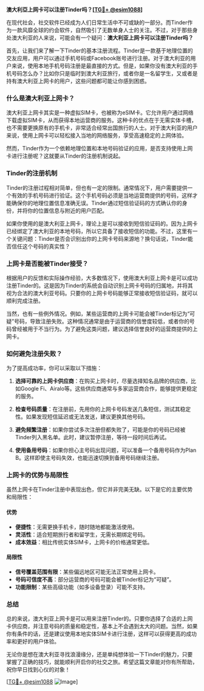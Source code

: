 **澳大利亞上网卡可以注册Tinder吗？[[TG💪+ @esim1088](https://t.me/s/esim1088)]**

在现代社会，社交软件已经成为人们日常生活中不可或缺的一部分。而Tinder作为一款风靡全球的约会软件，自然吸引了无数单身人士的关注。不过，对于那些身处澳大利亚的人来说，可能会有一个疑问：**澳大利亚上网卡可以注册Tinder吗？**

首先，让我们来了解一下Tinder的基本注册流程。Tinder是一款基于地理位置的交友应用，用户可以通过手机号码或Facebook账号进行注册。对于澳大利亚的用户来说，使用本地手机号码注册是最直接的方式。但是，如果你没有澳大利亚的手机号码怎么办？比如你只是临时到澳大利亚旅行，或者你是一名留学生，又或者是持有澳大利亚上网卡的用户，这些问题都可能让你感到困惑。

### **什么是澳大利亚上网卡？**

澳大利亚上网卡其实是一种虚拟SIM卡，也被称为eSIM卡。它允许用户通过网络下载虚拟SIM卡，从而获得本地运营商的服务。这种卡的优点在于无需实体卡槽，也不需要更换原有的手机卡，非常适合经常出国旅行的人士。对于澳大利亚的用户来说，使用上网卡可以轻松接入当地的网络服务，享受高速稳定的上网体验。

然而，Tinder作为一个依赖地理位置和本地号码验证的应用，是否支持使用上网卡进行注册呢？这就要从Tinder的注册机制说起。

### **Tinder的注册机制**

Tinder的注册过程相对简单，但也有一定的限制。通常情况下，用户需要提供一个有效的手机号码进行验证。这个手机号码必须是当地运营商提供的号码，这样才能确保你的地理位置信息准确无误。Tinder通过短信验证码的方式确认你的身份，并将你的位置信息与附近的用户匹配。

如果你使用的是澳大利亚上网卡，理论上是可以接收到短信验证码的。因为上网卡已经绑定了澳大利亚的本地号码，所以它具备了接收短信的功能。不过，这里有一个关键问题：Tinder是否会识别出你的上网卡号码来源地？换句话说，Tinder能否信任这个号码的真实性？

### **上网卡是否能被Tinder接受？**

根据用户的反馈和实际操作经验，大多数情况下，使用澳大利亚上网卡是可以成功注册Tinder的。这是因为Tinder的系统会自动识别上网卡号码的归属地，并将其视为合法的澳大利亚号码。只要你的上网卡号码能够正常接收短信验证码，就可以顺利完成注册。

当然，也有一些例外情况。例如，某些运营商的上网卡可能会被Tinder标记为“可疑”号码，导致注册失败。这种情况通常是由于运营商的信誉度较低，或者你的号码曾经被用于不当行为。为了避免这类问题，建议选择信誉良好的运营商提供的上网卡。

### **如何避免注册失败？**

为了提高成功率，你可以采取以下措施：

1. **选择可靠的上网卡供应商**：在购买上网卡时，尽量选择知名品牌的供应商，比如Google Fi、Airalo等。这些供应商通常与多家运营商合作，能够提供更稳定的服务。
   
2. **检查号码质量**：在注册前，先用你的上网卡号码发送几条短信，测试其稳定性。如果发现短信延迟或无法发送，建议更换其他号码。

3. **避免频繁注册**：如果你尝试多次注册但都失败了，可能是你的号码已经被Tinder列入黑名单。此时，建议暂停注册，等待一段时间后再试。

4. **使用备用号码**：如果你担心主号码出现问题，可以准备一个备用号码作为Plan B。这样即使主号码失效，也能迅速切换到备用号码继续注册。

### **上网卡的优势与局限性**

虽然上网卡在Tinder注册中表现出色，但它并非完美无缺。以下是它的主要优势和局限性：

#### **优势**
- **便捷性**：无需更换手机卡，随时随地都能激活使用。
- **灵活性**：适合短期旅行者和留学生，无需长期绑定号码。
- **成本效益**：相比传统实体SIM卡，上网卡的价格通常更低。

#### **局限性**
- **信号覆盖范围有限**：某些偏远地区可能无法正常使用上网卡。
- **号码可信度不高**：部分运营商的号码可能会被Tinder标记为“可疑”。
- **功能限制**：某些高级功能（如多设备登录）可能不支持。

### **总结**

总的来说，澳大利亚上网卡是可以用来注册Tinder的。只要你选择了合适的上网卡供应商，并注意号码的质量和稳定性，基本上不会遇到太大的问题。当然，如果你有条件的话，还是建议使用本地实体SIM卡进行注册，这样可以获得更高的成功率和更好的用户体验。

无论你是想在澳大利亚寻找浪漫缘分，还是单纯想体验一下Tinder的魅力，只要掌握了正确的技巧，就能顺利开启你的社交之旅。希望这篇文章能对你有所帮助，祝你早日找到心仪的对象！

[[TG💪+ @esim1088](https://t.me/s/esim1088) ![Image](https://i.postimg.cc/4NQfJmqS/Snipaste-2025-05-13-00-14-12.png)]
